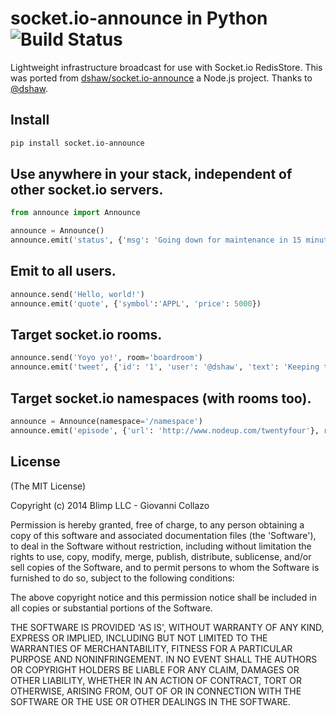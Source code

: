 # socket.io-announce in Python ![Build Status](https://api.travis-ci.org/GetBlimp/socket.io-announce.png)

Lightweight infrastructure broadcast for use with Socket.io RedisStore. This was ported from [dshaw/socket.io-announce](https://github.com/dshaw/socket.io-announce) a Node.js project. Thanks to [@dshaw](https://twitter.com/dshaw).


## Install

```bash
pip install socket.io-announce
```

## Use anywhere in your stack, independent of other socket.io servers.

```python
from announce import Announce

announce = Announce()
announce.emit('status', {'msg': 'Going down for maintenance in 15 minutes', 'countdown': 10000})
```

## Emit to all users.

```python
announce.send('Hello, world!')
announce.emit('quote', {'symbol':'APPL', 'price': 5000})
```

## Target socket.io rooms.

```python
announce.send('Yoyo yo!', room='boardroom')
announce.emit('tweet', {'id': '1', 'user': '@dshaw', 'text': 'Keeping things small...'}, room='nodeup')
```

## Target socket.io namespaces (with rooms too).

```python
announce = Announce(namespace='/namespace')
announce.emit('episode', {'url': 'http://www.nodeup.com/twentyfour'}, room='node up')
```


## License

(The MIT License)

Copyright (c) 2014 Blimp LLC - Giovanni Collazo

Permission is hereby granted, free of charge, to any person obtaining
a copy of this software and associated documentation files (the
'Software'), to deal in the Software without restriction, including
without limitation the rights to use, copy, modify, merge, publish,
distribute, sublicense, and/or sell copies of the Software, and to
permit persons to whom the Software is furnished to do so, subject to
the following conditions:

The above copyright notice and this permission notice shall be
included in all copies or substantial portions of the Software.

THE SOFTWARE IS PROVIDED 'AS IS', WITHOUT WARRANTY OF ANY KIND,
EXPRESS OR IMPLIED, INCLUDING BUT NOT LIMITED TO THE WARRANTIES OF
MERCHANTABILITY, FITNESS FOR A PARTICULAR PURPOSE AND NONINFRINGEMENT.
IN NO EVENT SHALL THE AUTHORS OR COPYRIGHT HOLDERS BE LIABLE FOR ANY
CLAIM, DAMAGES OR OTHER LIABILITY, WHETHER IN AN ACTION OF CONTRACT,
TORT OR OTHERWISE, ARISING FROM, OUT OF OR IN CONNECTION WITH THE
SOFTWARE OR THE USE OR OTHER DEALINGS IN THE SOFTWARE.
